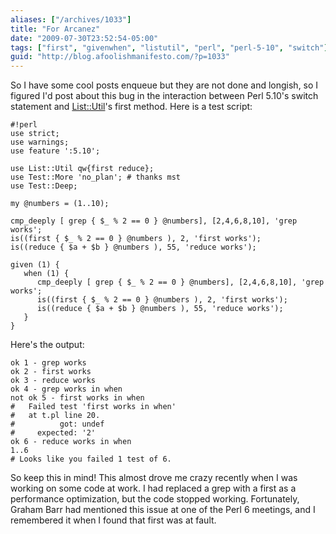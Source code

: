 ```yaml
---
aliases: ["/archives/1033"]
title: "For Arcanez"
date: "2009-07-30T23:52:54-05:00"
tags: ["first", "givenwhen", "listutil", "perl", "perl-5-10", "switch"]
guid: "http://blog.afoolishmanifesto.com/?p=1033"
---
```

So I have some cool posts enqueue but they are not done and longish, so I figured I'd post about this bug in the interaction between Perl 5.10's switch statement and [List::Util](http://search.cpan.org/perldoc?List::Util)'s first method. Here is a test script:

    #!perl
    use strict;
    use warnings;
    use feature ':5.10';

    use List::Util qw{first reduce};
    use Test::More 'no_plan'; # thanks mst
    use Test::Deep;

    my @numbers = (1..10);

    cmp_deeply [ grep { $_ % 2 == 0 } @numbers], [2,4,6,8,10], 'grep works';
    is((first { $_ % 2 == 0 } @numbers ), 2, 'first works');
    is((reduce { $a + $b } @numbers ), 55, 'reduce works');

    given (1) {
       when (1) {
          cmp_deeply [ grep { $_ % 2 == 0 } @numbers], [2,4,6,8,10], 'grep works';
          is((first { $_ % 2 == 0 } @numbers ), 2, 'first works');
          is((reduce { $a + $b } @numbers ), 55, 'reduce works');
       }
    }

Here's the output:

    ok 1 - grep works
    ok 2 - first works
    ok 3 - reduce works
    ok 4 - grep works in when
    not ok 5 - first works in when
    #   Failed test 'first works in when'
    #   at t.pl line 20.
    #          got: undef
    #     expected: '2'
    ok 6 - reduce works in when
    1..6
    # Looks like you failed 1 test of 6.

So keep this in mind! This almost drove me crazy recently when I was working on some code at work. I had replaced a grep with a first as a performance optimization, but the code stopped working. Fortunately, Graham Barr had mentioned this issue at one of the Perl 6 meetings, and I remembered it when I found that first was at fault.

